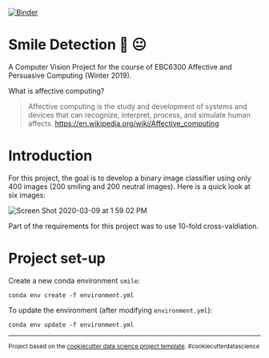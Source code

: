 [![Binder](https://mybinder.org/badge_logo.svg)](https://mybinder.org/v2/gh/JustinCharbonneau/Smile-Detection/master?filepath=%2Fvoila%2Frender%2Fvoila_smile.ipynb)


Smile Detection 🙂 😐
==============================

A Computer Vision Project for the course of EBC6300 Affective and Persuasive Computing (Winter 2019).

What is affective computing?

>Affective computing is the study and development of systems and devices that can recognize, interpret, process, and simulate human affects. https://en.wikipedia.org/wiki/Affective_computing

# Introduction

For this project, the goal is to develop a binary image classifier using only 400 images (200 smiling and 200 neutral images). Here is a quick look at six images:

![Screen Shot 2020-03-09 at 1 59 02 PM](https://user-images.githubusercontent.com/25487881/76243133-3bc43500-620e-11ea-9917-be55e255c94f.png)

Part of the requirements for this project was to use 10-fold cross-valdiation.

# Project set-up

Create a new conda environment `smile`:

`conda env create -f environment.yml`

To update the environment (after modifying `environment.yml`):

`conda env update -f environment.yml`


--------

<p><small>Project based on the <a target="_blank" href="https://drivendata.github.io/cookiecutter-data-science/">cookiecutter data science project template</a>. #cookiecutterdatascience</small></p>
